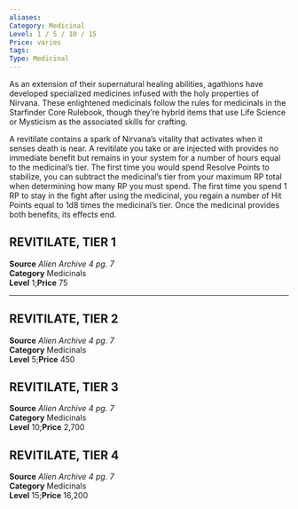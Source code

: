 ```yaml
---
aliases: 
Category: Medicinal
Level: 1 / 5 / 10 / 15
Price: varies 
tags: 
Type: Medicinal
---
```

As an extension of their supernatural healing abilities, agathions have developed specialized medicines infused with the holy properties of Nirvana. These enlightened medicinals follow the rules for medicinals in the Starfinder Core Rulebook, though they’re hybrid items that use Life Science or Mysticism as the associated skills for crafting.

A revitilate contains a spark of Nirvana’s vitality that activates when it senses death is near. A revitilate you take or are injected with provides no immediate benefit but remains in your system for a number of hours equal to the medicinal’s tier. The first time you would spend Resolve Points to stabilize, you can subtract the medicinal’s tier from your maximum RP total when determining how many RP you must spend. The first time you spend 1 RP to stay in the fight after using the medicinal, you regain a number of Hit Points equal to 1d8 times the medicinal’s tier. Once the medicinal provides both benefits, its effects end.

##  REVITILATE, TIER 1

**Source** _Alien Archive 4 pg. 7_  
**Category** Medicinals  
**Level** 1;**Price** 75

---

##  REVITILATE, TIER 2

**Source** _Alien Archive 4 pg. 7_  
**Category** Medicinals  
**Level** 5;**Price** 450

##  REVITILATE, TIER 3

**Source** _Alien Archive 4 pg. 7_  
**Category** Medicinals  
**Level** 10;**Price** 2,700

##  REVITILATE, TIER 4

**Source** _Alien Archive 4 pg. 7_  
**Category** Medicinals  
**Level** 15;**Price** 16,200
